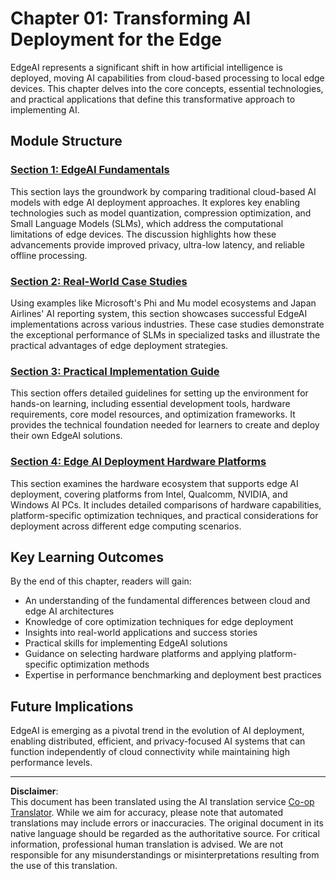 <!--
CO_OP_TRANSLATOR_METADATA:
{
  "original_hash": "ddfe62b8e130979b7034bc6fbb7d510c",
  "translation_date": "2025-09-18T23:55:15+00:00",
  "source_file": "Module01/README.md",
  "language_code": "en"
}
-->
# Chapter 01: Transforming AI Deployment for the Edge

EdgeAI represents a significant shift in how artificial intelligence is deployed, moving AI capabilities from cloud-based processing to local edge devices. This chapter delves into the core concepts, essential technologies, and practical applications that define this transformative approach to implementing AI.

## Module Structure

### [Section 1: EdgeAI Fundamentals](./01.EdgeAIFundamentals.md)
This section lays the groundwork by comparing traditional cloud-based AI models with edge AI deployment approaches. It explores key enabling technologies such as model quantization, compression optimization, and Small Language Models (SLMs), which address the computational limitations of edge devices. The discussion highlights how these advancements provide improved privacy, ultra-low latency, and reliable offline processing.

### [Section 2: Real-World Case Studies](./02.RealWorldCaseStudies.md)
Using examples like Microsoft's Phi and Mu model ecosystems and Japan Airlines' AI reporting system, this section showcases successful EdgeAI implementations across various industries. These case studies demonstrate the exceptional performance of SLMs in specialized tasks and illustrate the practical advantages of edge deployment strategies.

### [Section 3: Practical Implementation Guide](./03.PracticalImplementationGuide.md)
This section offers detailed guidelines for setting up the environment for hands-on learning, including essential development tools, hardware requirements, core model resources, and optimization frameworks. It provides the technical foundation needed for learners to create and deploy their own EdgeAI solutions.

### [Section 4: Edge AI Deployment Hardware Platforms](./04.EdgeDeployment.md)
This section examines the hardware ecosystem that supports edge AI deployment, covering platforms from Intel, Qualcomm, NVIDIA, and Windows AI PCs. It includes detailed comparisons of hardware capabilities, platform-specific optimization techniques, and practical considerations for deployment across different edge computing scenarios.

## Key Learning Outcomes

By the end of this chapter, readers will gain:
- An understanding of the fundamental differences between cloud and edge AI architectures
- Knowledge of core optimization techniques for edge deployment
- Insights into real-world applications and success stories
- Practical skills for implementing EdgeAI solutions
- Guidance on selecting hardware platforms and applying platform-specific optimization methods
- Expertise in performance benchmarking and deployment best practices

## Future Implications

EdgeAI is emerging as a pivotal trend in the evolution of AI deployment, enabling distributed, efficient, and privacy-focused AI systems that can function independently of cloud connectivity while maintaining high performance levels.

---

**Disclaimer**:  
This document has been translated using the AI translation service [Co-op Translator](https://github.com/Azure/co-op-translator). While we aim for accuracy, please note that automated translations may include errors or inaccuracies. The original document in its native language should be regarded as the authoritative source. For critical information, professional human translation is advised. We are not responsible for any misunderstandings or misinterpretations resulting from the use of this translation.